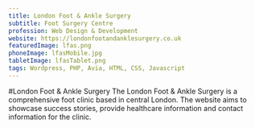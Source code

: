 ```yaml
---
title: London Foot & Ankle Surgery
subtitle: Foot Surgery Centre
profession: Web Design & Development
website: https://londonfootandanklesurgery.co.uk
featuredImage: lfas.png
phoneImage: lfasMobile.jpg
tabletImage: lfasTablet.png
tags: Wordpress, PHP, Avia, HTML, CSS, Javascript
---
```


#London Foot & Ankle Surgery
The London Foot & Ankle Surgery is a comprehensive foot clinic based in central London.
The website aims to showcase success stories, provide healthcare information and contact information for the clinic.